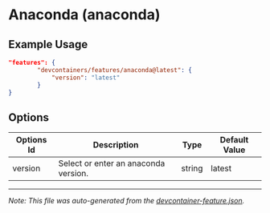 
# Anaconda (anaconda)



## Example Usage

```json
"features": {
        "devcontainers/features/anaconda@latest": {
            "version": "latest"
        }
}
```

## Options

| Options Id | Description | Type | Default Value |
|-----|-----|-----|-----|
| version | Select or enter an anaconda version. | string | latest |

---

_Note: This file was auto-generated from the [devcontainer-feature.json](./devcontainer-feature.json)._
